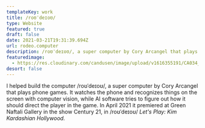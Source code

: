```yaml
---
templateKey: work
title: /roʊˈdeɪoʊ/
type: Website
featured: true
draft: false
date: 2021-03-21T19:31:39.694Z
url: rodeo.computer
description: /roʊˈdeɪoʊ/, a super computer by Cory Arcangel that plays phone games.
featuredimage:
  - https://res.cloudinary.com/candusen/image/upload/v1616355191/CA034_a_kntph0.jpg
desort: false
---
```

I helped build the computer /roʊˈdeɪoʊ/, a super computer by Cory Arcangel that plays phone games. It watches the phone and recognizes things on the screen with computer vision, while  AI software tries to figure out how it should direct the player in the game. In April 2021 it premiered at Green Naftali Gallery in the show Century 21, in /roʊˈdeɪoʊ/ *Let's Play: Kim Kardashian Hollywood.*